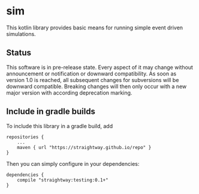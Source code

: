 # sim

This kotlin library provides basic means for running simple event driven simulations.

## Status

This software is in pre-release state. Every aspect of it may change without announcement or
notification or downward compatibility. As soon as version 1.0 is reached, all subsequent
changes for subversions will be downward compatible. Breaking changes will then only occur
with a new major version with according deprecation marking.

## Include in gradle builds

To include this library in a gradle build, add

    repositories {
        ...
        maven { url "https://straightway.github.io/repo" }
    }

Then you can simply configure in your dependencies:

    dependencies {
        compile "straightway:testing:0.1+"
    }
